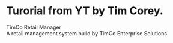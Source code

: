 # Turorial from YT by Tim Corey.<br>
TimCo Retail Manager<br>
A retail management system build by TimCo Enterprise Solutions
